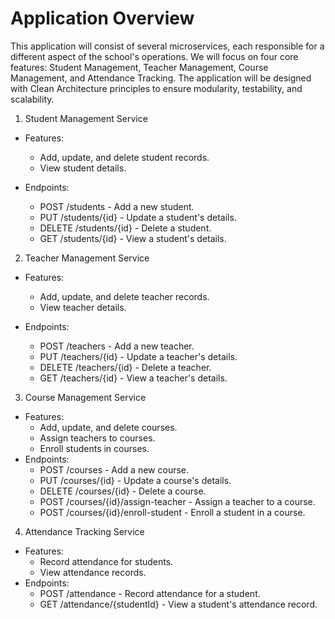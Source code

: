 # Application Overview
This application will consist of several microservices, each responsible for a different aspect of the school's operations. We will focus on four core features: Student Management, Teacher Management, Course Management, and Attendance Tracking. The application will be designed with Clean Architecture principles to ensure modularity, testability, and scalability.

1. Student Management Service
- Features:
  - Add, update, and delete student records.
  - View student details.
    
- Endpoints:
  - POST /students - Add a new student.
  - PUT /students/{id} - Update a student's details.
  - DELETE /students/{id} - Delete a student.
  - GET /students/{id} - View a student's details.

2. Teacher Management Service
- Features:
  - Add, update, and delete teacher records.
  - View teacher details.

- Endpoints:
  - POST /teachers - Add a new teacher.
  - PUT /teachers/{id} - Update a teacher's details.
  - DELETE /teachers/{id} - Delete a teacher.
  - GET /teachers/{id} - View a teacher's details.

3. Course Management Service
- Features:
  - Add, update, and delete courses.
  - Assign teachers to courses.
  - Enroll students in courses.
- Endpoints:
  - POST /courses - Add a new course.
  - PUT /courses/{id} - Update a course's details.
  - DELETE /courses/{id} - Delete a course.
  - POST /courses/{id}/assign-teacher - Assign a teacher to a course.
  - POST /courses/{id}/enroll-student - Enroll a student in a course.

4. Attendance Tracking Service
- Features:
  - Record attendance for students.
  - View attendance records.
- Endpoints:
  - POST /attendance - Record attendance for a student.
  - GET /attendance/{studentId} - View a student's attendance record.
